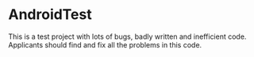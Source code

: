 # AndroidTest
This is a test project with lots of bugs, badly written and inefficient code. Applicants should find and fix all the problems in this code.

